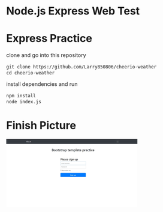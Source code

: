 
# Node.js  Express  Web Test	

# Express Practice

clone and go into this repository

```
git clone https://github.com/Larry850806/cheerio-weather
cd cheerio-weather
```
install dependencies and run

```
npm install
node index.js
```

# Finish Picture

<img src="https://github.com/Linus-Joker/Express0813/blob/master/images/Demo-Web.jpg" width="350">
